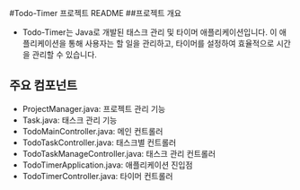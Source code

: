#Todo-Timer 프로젝트 README
##프로젝트 개요
- Todo-Timer는 Java로 개발된 태스크 관리 및 타이머 애플리케이션입니다. 이 애플리케이션을 통해 사용자는 할 일을 관리하고, 타이머를 설정하여 효율적으로 시간을 관리할 수 있습니다.

## 주요 컴포넌트

- ProjectManager.java: 프로젝트 관리 기능
- Task.java: 태스크 관리 기능
- TodoMainController.java: 메인 컨트롤러
- TodoTaskController.java: 태스크별 컨트롤러
- TodoTaskManageController.java: 태스크 관리 컨트롤러
- TodoTimerApplication.java: 애플리케이션 진입점
- TodoTimerController.java: 타이머 컨트롤러
